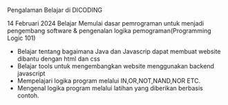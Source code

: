 Pengalaman Belajar di DICODING

14 Februari 2024
Belajar Memulai dasar pemrograman untuk menjadi pengembang software & pengenalan logika pemograman(Programming Logic 101)
  * Belajar tentang bagaimana Java dan Javascrip dapat membuat website dibantu dengan html dan css
  * Belajar tools untuk mengembangkan website menggunakan backend javascript
  * Mempelajari logika program melalui IN,OR,NOT,NAND,NOR ETC.
  * Mengenal logika program melalui latihan yang diberikan berbasis contoh.
